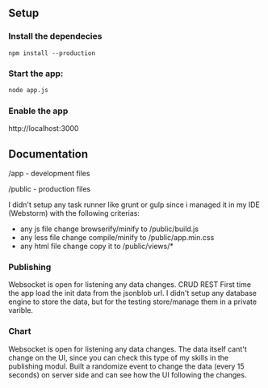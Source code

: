 ## Setup

### Install the dependecies

```shell
npm install --production
```

### Start the app:

```html
node app.js
```

### Enable the app

http://localhost:3000

## Documentation

/app    - development files

/public - production files

I didn't setup any task runner like grunt or gulp since i managed it in my IDE (Webstorm) with the following criterias:
- any js file change browserify/minify to /public/build.js
- any less file change compile/minify to /public/app.min.css
- any html file change copy it to /public/views/*

### Publishing
Websocket is open for listening any data changes.
CRUD REST
First time the app load the init data from the jsonblob url.
I didn't setup any database engine to store the data, but for the testing store/manage them in a private varible.

### Chart
Websocket is open for listening any data changes.
The data itself cant't change on the UI, since you can check this type of my skills in the publishing modul.
Built a randomize event to change the data (every 15 seconds) on server side and can see how the UI following the changes.